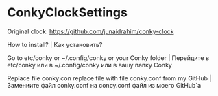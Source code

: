# ConkyClockSettings
Original clock: https://github.com/junaidrahim/conky-clock

How to install? | Как установить?

Go to etc/conky or ~/.config/conky or your Conky folder |
Перейдите в etc/conky или в ~/.config/conky или в вашу папку Conky

Replace file conky.con replace file with file conky.conf from my GitHub |
Замениите файл conky.conf на concy.conf файл из моего GitHub`а
